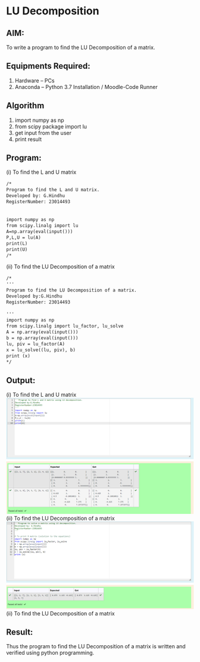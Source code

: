 # LU Decomposition 

## AIM:
To write a program to find the LU Decomposition of a matrix.

## Equipments Required:
1. Hardware – PCs
2. Anaconda – Python 3.7 Installation / Moodle-Code Runner

## Algorithm
1. import numpy as np
2. from scipy package import lu
3. get input from the user
4. print result

## Program:
(i) To find the L and U matrix
```
/*
Program to find the L and U matrix.
Developed by: G.Hindhu 
RegisterNumber: 23014493


import numpy as np
from scipy.linalg import lu
A=np.array(eval(input()))
P,L,U = lu(A)
print(L)
print(U)
/*
```

(ii) To find the LU Decomposition of a matrix
```
/*
'''
Program to find the LU Decomposition of a matrix.
Developed by:G.Hindhu 
RegisterNumber: 23014493

'''
import numpy as np
from scipy.linalg import lu_factor, lu_solve
A = np.array(eval(input()))
b = np.array(eval(input()))
lu, piv = lu_factor(A)
x = lu_solve((lu, piv), b)
print (x)
*/
```
## Output:
(i) To find the L and U matrix
![Alt text](<Screenshot 2023-12-29 103207-1.png>)
(ii) To find the LU Decomposition of a matrix
![Alt text](<Screenshot 2023-12-29 103233.png>) (ii) To find the LU Decomposition of a matrix

## Result:
Thus the program to find the LU Decomposition of a matrix is written and verified using python programming.

